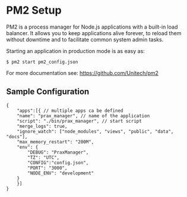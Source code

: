 # PM2 Setup
PM2 is a process manager for Node.js applications with a built-in load balancer. 
It allows you to keep applications alive forever, to reload them without downtime and
to facilitate common system admin tasks.

Starting an application in production mode is as easy as:

`$ pm2 start pm2_config.json`

For more documentation see:
https://github.com/Unitech/pm2

## Sample Configuration
    {
        "apps":[{ // multiple apps ca be defined
        "name": "prax_manager", // name of the application
        "script": "./bin/prax_manager", // start script
        "merge_logs": true,
        "ignore_watch": ["node_modules", "views", "public", "data", "docs"],
        "max_memory_restart": "200M",
        "env": {
            "DEBUG": "PraxManager",
            "TZ": "UTC",
            "CONFIG":"config.json",
            "PORT": "3000",
            "NODE_ENV": "development"
        }
        }]
    }